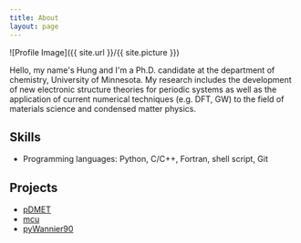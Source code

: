 ```yaml
---
title: About
layout: page
---
```

![Profile Image]({{ site.url }}/{{ site.picture }})

<p>  Hello, my name's Hung and I'm a Ph.D. candidate at the department of chemistry, University of Minnesota.
  My research includes the development of new electronic structure theories for periodic systems as well as the application of current numerical techniques
  (e.g. DFT, GW) to the field of materials science and condensed matter physics.</p>

<h2>Skills</h2>

<ul class="skill-list">
	<li>Programming languages: Python, C/C++, Fortran, shell script, Git</li>
</ul>

<h2>Projects</h2>

<ul>
	<li><a href="https://github.com/hungpham2017/pDMET">pDMET</a></li>
	<li><a href="https://github.com/hungpham2017/mcu">mcu</a></li>
	<li><a href="https://github.com/hungpham2017/pyWannier90">pyWannier90</a></li>
</ul>
